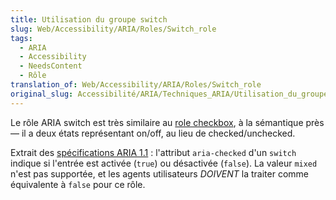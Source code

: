 ```yaml
---
title: Utilisation du groupe switch
slug: Web/Accessibility/ARIA/Roles/Switch_role
tags:
  - ARIA
  - Accessibility
  - NeedsContent
  - Rôle
translation_of: Web/Accessibility/ARIA/Roles/Switch_role
original_slug: Accessibilité/ARIA/Techniques_ARIA/Utilisation_du_groupe_switch
---
```

Le rôle ARIA switch est très similaire au [role checkbox](/fr/docs/Accessibilit%C3%A9/ARIA/Techniques_ARIA/Utiliser_le_role_checkbox), à la sémantique près — il a deux états représentant on/off, au lieu de checked/unchecked.

Extrait des [spécifications ARIA 1.1](https://www.w3.org/TR/wai-aria-1.1/#switch)&nbsp;: l'attribut `aria-checked` d'un `switch` indique si l'entrée est activée (`true`) ou désactivée (`false`). La valeur `mixed` n'est pas supportée, et les agents utilisateurs _DOIVENT_ la traiter comme équivalente à `false` pour ce rôle.
